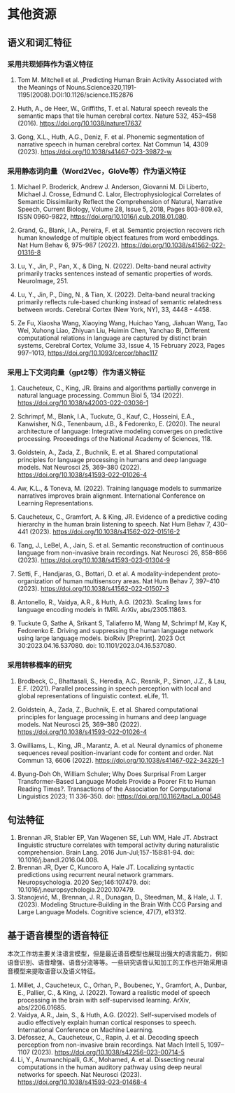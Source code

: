 # 其他资源


## 语义和词汇特征

### 采用共现矩阵作为语义特征
1. Tom M. Mitchell et al. ,Predicting Human Brain Activity Associated with the Meanings of Nouns.Science320,1191-1195(2008).DOI:10.1126/science.1152876

1. Huth, A., de Heer, W., Griffiths, T. et al. Natural speech reveals the semantic maps that tile human cerebral cortex. Nature 532, 453–458 (2016). https://doi.org/10.1038/nature17637

1. Gong, X.L., Huth, A.G., Deniz, F. et al. Phonemic segmentation of narrative speech in human cerebral cortex. Nat Commun 14, 4309 (2023). https://doi.org/10.1038/s41467-023-39872-w


### 采用静态词向量（Word2Vec，GloVe等）作为语义特征
1. Michael P. Broderick, Andrew J. Anderson, Giovanni M. Di Liberto, Michael J. Crosse, Edmund C. Lalor, Electrophysiological Correlates of Semantic Dissimilarity Reflect the Comprehension of Natural, Narrative Speech, Current Biology, Volume 28, Issue 5, 2018, Pages 803-809.e3, ISSN 0960-9822, https://doi.org/10.1016/j.cub.2018.01.080.

1. Grand, G., Blank, I.A., Pereira, F. et al. Semantic projection recovers rich human knowledge of multiple object features from word embeddings. Nat Hum Behav 6, 975–987 (2022). https://doi.org/10.1038/s41562-022-01316-8

1. Lu, Y., Jin, P., Pan, X., & Ding, N. (2022). Delta-band neural activity primarily tracks sentences instead of semantic properties of words. NeuroImage, 251.

1. Lu, Y., Jin, P., Ding, N., & Tian, X. (2022). Delta-band neural tracking primarily reflects rule-based chunking instead of semantic relatedness between words. Cerebral Cortex (New York, NY), 33, 4448 - 4458.

1. Ze Fu, Xiaosha Wang, Xiaoying Wang, Huichao Yang, Jiahuan Wang, Tao Wei, Xuhong Liao, Zhiyuan Liu, Huimin Chen, Yanchao Bi, Different computational relations in language are captured by distinct brain systems, Cerebral Cortex, Volume 33, Issue 4, 15 February 2023, Pages 997–1013, https://doi.org/10.1093/cercor/bhac117


### 采用上下文词向量（gpt2等）作为语义特征
1. Caucheteux, C., King, JR. Brains and algorithms partially converge in natural language processing. Commun Biol 5, 134 (2022). https://doi.org/10.1038/s42003-022-03036-1

1. Schrimpf, M., Blank, I.A., Tuckute, G., Kauf, C., Hosseini, E.A., Kanwisher, N.G., Tenenbaum, J.B., & Fedorenko, E. (2020). The neural architecture of language: Integrative modeling converges on predictive processing. Proceedings of the National Academy of Sciences, 118.

1. Goldstein, A., Zada, Z., Buchnik, E. et al. Shared computational principles for language processing in humans and deep language models. Nat Neurosci 25, 369–380 (2022). https://doi.org/10.1038/s41593-022-01026-4

1. Aw, K.L., & Toneva, M. (2022). Training language models to summarize narratives improves brain alignment. International Conference on Learning Representations.

1. Caucheteux, C., Gramfort, A. & King, JR. Evidence of a predictive coding hierarchy in the human brain listening to speech. Nat Hum Behav 7, 430–441 (2023). https://doi.org/10.1038/s41562-022-01516-2

1. Tang, J., LeBel, A., Jain, S. et al. Semantic reconstruction of continuous language from non-invasive brain recordings. Nat Neurosci 26, 858–866 (2023). https://doi.org/10.1038/s41593-023-01304-9

1. Setti, F., Handjaras, G., Bottari, D. et al. A modality-independent proto-organization of human multisensory areas. Nat Hum Behav 7, 397–410 (2023). https://doi.org/10.1038/s41562-022-01507-3

1. Antonello, R., Vaidya, A.R., & Huth, A.G. (2023). Scaling laws for language encoding models in fMRI. ArXiv, abs/2305.11863.

1. Tuckute G, Sathe A, Srikant S, Taliaferro M, Wang M, Schrimpf M, Kay K, Fedorenko E. Driving and suppressing the human language network using large language models. bioRxiv [Preprint]. 2023 Oct 30:2023.04.16.537080. doi: 10.1101/2023.04.16.537080.


### 采用转移概率的研究
1. Brodbeck, C., Bhattasali, S., Heredia, A.C., Resnik, P., Simon, J.Z., & Lau, E.F. (2021). Parallel processing in speech perception with local and global representations of linguistic context. eLife, 11.

1. Goldstein, A., Zada, Z., Buchnik, E. et al. Shared computational principles for language processing in humans and deep language models. Nat Neurosci 25, 369–380 (2022). https://doi.org/10.1038/s41593-022-01026-4

1. Gwilliams, L., King, JR., Marantz, A. et al. Neural dynamics of phoneme sequences reveal position-invariant code for content and order. Nat Commun 13, 6606 (2022). https://doi.org/10.1038/s41467-022-34326-1

1. Byung-Doh Oh, William Schuler; Why Does Surprisal From Larger Transformer-Based Language Models Provide a Poorer Fit to Human Reading Times?. Transactions of the Association for Computational Linguistics 2023; 11 336–350. doi: https://doi.org/10.1162/tacl_a_00548

## 句法特征
1. Brennan JR, Stabler EP, Van Wagenen SE, Luh WM, Hale JT. Abstract linguistic structure correlates with temporal activity during naturalistic comprehension. Brain Lang. 2016 Jun-Jul;157-158:81-94. doi: 10.1016/j.bandl.2016.04.008.
1. Brennan JR, Dyer C, Kuncoro A, Hale JT. Localizing syntactic predictions using recurrent neural network grammars. Neuropsychologia. 2020 Sep;146:107479. doi: 10.1016/j.neuropsychologia.2020.107479. 
1. Stanojević, M., Brennan, J. R., Dunagan, D., Steedman, M., & Hale, J. T. (2023). Modeling Structure‐Building in the Brain With CCG Parsing and Large Language Models. Cognitive science, 47(7), e13312.

## 基于语音模型的语音特征
本次工作坊主要关注语言模型，但是最近语音模型也展现出强大的语言能力，例如语音识别、语音增强、语音分流等等。一些研究语音认知加工的工作也开始采用语音模型来提取语音以及语义特征。
1. Millet, J., Caucheteux, C., Orhan, P., Boubenec, Y., Gramfort, A., Dunbar, E., Pallier, C., & King, J. (2022). Toward a realistic model of speech processing in the brain with self-supervised learning. ArXiv, abs/2206.01685.
1. Vaidya, A.R., Jain, S., & Huth, A.G. (2022). Self-supervised models of audio effectively explain human cortical responses to speech. International Conference on Machine Learning.
1. Défossez, A., Caucheteux, C., Rapin, J. et al. Decoding speech perception from non-invasive brain recordings. Nat Mach Intell 5, 1097–1107 (2023). https://doi.org/10.1038/s42256-023-00714-5
1. Li, Y., Anumanchipalli, G.K., Mohamed, A. et al. Dissecting neural computations in the human auditory pathway using deep neural networks for speech. Nat Neurosci (2023). https://doi.org/10.1038/s41593-023-01468-4